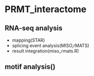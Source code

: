 # PRMT_interactome
## RNA-seq analysis
- mapping(STAR)
- splicing event analysis(MISO,rMATS)
- result integration(miso_rmats.R)
## motif analysis()
